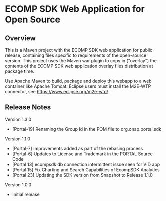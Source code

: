 # ECOMP SDK Web Application for Open Source

## Overview

This is a Maven project with the ECOMP SDK web application for public release,
containing files specific to requirements of the open-source version.  This 
project uses the Maven war plugin to copy in ("overlay") the contents of the 
ECOMP SDK web application overlay files distribution at package time.

Use Apache Maven to build, package and deploy this webapp to a web container
like Apache Tomcat.  Eclipse users must install the M2E-WTP connector, see 
https://www.eclipse.org/m2e-wtp/

## Release Notes

Version 1.3.0
- [Portal-19] Renaming the Group Id in the POM file to org.onap.portal.sdk

Version 1.1.0
- [Portal-7] Improvements added as part of the rebasing process
- [Portal-6] Updates to License and Trademark in the PORTAL Source Code
- [Portal 13] ecompsdk db connection intermittent issue seen for VID app 
- [Portal 15] Fix Charting and Search Capabilities of EcompSDK Analytics
- [Portal 23] Updating the SDK version from Snapshot to Release 1.1.0
 
Version 1.0.0
- Initial release
